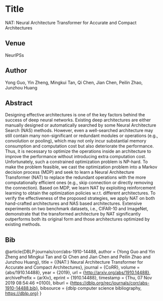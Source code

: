 # Title 
NAT: Neural Architecture Transformer for Accurate and Compact Architectures

## Venue
NeurlPSs

## Author 
Yong Guo, Yin Zheng, Mingkui Tan, Qi Chen, Jian Chen, Peilin Zhao, Junzhou Huang
## Abstract 
Designing effective architectures is one of the key factors behind the success of deep neural networks. Existing deep architectures are either manually designed or automatically searched by some Neural Architecture Search (NAS) methods. However, even a well-searched architecture may still contain many non-significant or redundant modules or operations (e.g., convolution or pooling), which may not only incur substantial memory consumption and computation cost but also deteriorate the performance. Thus, it is necessary to optimize the operations inside an architecture to improve the performance without introducing extra computation cost. Unfortunately, such a constrained optimization problem is NP-hard. To make the problem feasible, we cast the optimization problem into a Markov decision process (MDP) and seek to learn a Neural Architecture Transformer (NAT) to replace the redundant operations with the more computationally efficient ones (e.g., skip connection or directly removing the connection). Based on MDP, we learn NAT by exploiting reinforcement learning to obtain the optimization policies w.r.t. different architectures. To verify the effectiveness of the proposed strategies, we apply NAT on both hand-crafted architectures and NAS based architectures. Extensive experiments on two benchmark datasets, i.e., CIFAR-10 and ImageNet, demonstrate that the transformed architecture by NAT significantly outperforms both its original form and those architectures optimized by existing methods.
## Bib
@article{DBLP:journals/corr/abs-1910-14488,
  author    = {Yong Guo and
               Yin Zheng and
               Mingkui Tan and
               Qi Chen and
               Jian Chen and
               Peilin Zhao and
               Junzhou Huang},
  title     = {{NAT:} Neural Architecture Transformer for Accurate and Compact Architectures},
  journal   = {CoRR},
  volume    = {abs/1910.14488},
  year      = {2019},
  url       = {http://arxiv.org/abs/1910.14488},
  archivePrefix = {arXiv},
  eprint    = {1910.14488},
  timestamp = {Thu, 07 Nov 2019 08:54:46 +0100},
  biburl    = {https://dblp.org/rec/journals/corr/abs-1910-14488.bib},
  bibsource = {dblp computer science bibliography, https://dblp.org}
}